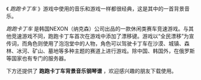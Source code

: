 

《 _跑跑卡丁车_ 》游戏中使用的音乐和游戏一样都很经典，这是其中的一首背景音乐。  
  
_跑跑卡丁车_
是韩国NEXON（纳克森）公司出品的一款休闲类赛车竞速游戏。与其他竞速游戏不同，跑跑卡丁车首次在游戏中添加了漂移键。游戏以“全民漂移”为宣传词，而角色则使用了泡泡堂中的人物，角色可以驾驶卡丁车在沙漠、城镇、森林、冰河、矿山、墓地等多种主题的赛道上进行游戏。除中国、韩国外，在俄罗斯等国家也有专门的服务器。  
  
下方还提供了 **跑跑卡丁车背景音乐钢琴谱** ，欢迎感兴趣的朋友下载使用。

